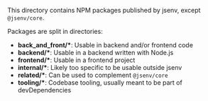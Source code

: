 This directory contains NPM packages published by jsenv, except `@jsenv/core`.

Packages are split in directories:

- **back_and_front/\***: Usable in backend and/or frontend code
- **backend/\***: Usable in a backend written with Node.js
- **frontend/\***: Usable in a frontend project
- **internal/\***: Likely too specific to be usable outside jsenv
- **related/\***: Can be used to complement `@jsenv/core`
- **tooling/\***: Codebase tooling, usually meant to be part of devDependencies
